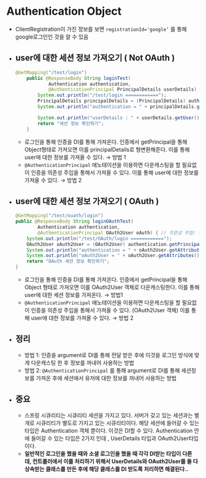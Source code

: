 # Authentication Object

- ClientRegistration이 가진 정보를 보면 `registrationId='google’` 를 통해 google로그인인 것을 알 수 있음
- ## user에 대한 세션 정보 가져오기 ( Not OAuth )

    ```java
    @GetMapping("/test/login")
        public @ResponseBody String loginTest(
                Authentication authentication,
                @AuthenticationPrincipal PrincipalDetails userDetails) { // 의존성 주입! 인증을 넣어준다.
            System.out.println("/test/login ============");
            PrincipalDetails principalDetails = (PrincipalDetails) authentication.getPrincipal();
            System.out.println("authentication = " + principalDetails.getUser());
    
            System.out.println("userDetails : " + userDetails.getUser());
            return "세션 정보 확인하기";
        }
    ```

    - 로그인을 통해 인증을 DI를 통해 가져온다. 인증에서 getPrincipal을 통해 Object형태로 가져오면 이를 principalDetails로 형변환해준다. 이를 통해 user에 대한 정보를 가져올 수 있다. → 방법 1
    - `@AuthenticationPrincipal` 애노테이션을 이용하면 다운캐스팅을 할 필요없이 인증을 의존성 주입을 통해서 가져올 수 있다. 이를 통해 user에 대한 정보를 가져올 수 있다. → 방법 2
- ## user에 대한 세션 정보 가져오기 ( OAuth )

    ```java
    @GetMapping("/test/ouath/login")
    public @ResponseBody String loginOAuthTest(
            Authentication authentication,
            @AuthenticationPrincipal OAuth2User oAuth) { // 의존성 주입! 인증을 넣어준다.
        System.out.println("/test/OAuth/login ============");
        OAuth2User oAuth2User = (OAuth2User) authentication.getPrincipal();
        System.out.println("authentication = " + oAuth2User.getAttributes());
        System.out.println("oAuth2User = " + oAuth2User.getAttributes());
        return "OAuth 세션 정보 확인하기";
    }
    ```

    - 로그인을 통해 인증을 DI를 통해 가져온다. 인증에서 getPrincipal을 통해 Object 형태로 가져오면 이를 OAuth2User 객체로 다운캐스팅한다. 이를 통해 user에 대한 세션 정보를 가져온다. → 방법1
    - `@AuthenticationPrincipal` 애노테이션을 이용하면 다운캐스팅을 할 필요없이 인증을 의존성 주입을 통해서 가져올 수 있다. (OAuth2User 객체) 이를 통해 user에 대한 정보를 가져올 수 있다. → 방법 2
- ## 정리
    - 방법 1: 인증을 argument로 DI를 통해 전달 받은 후에 이것을 로그인 방식에 맞게 다운캐스팅 한 후 정보를 꺼내어 사용하는 방법
    - 방법 2: `@AuthenticationPrincipal` 를 통해 argument로 DI를 통해 세션정보를 가져온 후에 세션에서 유저에 대한 정보를 꺼내어 사용하는 방법
- ## 중요
    - 스프링 시큐리티는 시큐리티 세션을 가지고 있다. 서버가 갖고 있는 세션과는 별개로 시큐리티가 별도로 가지고 있는 시큐리티이다. 해당 세션에 들어갈 수 있는 타입은 Authentication 객체 뿐이다. 이것은 DI할 수 있다. Authentication 안에 들어갈 수 있는 타입은 2가지 인데 , UserDetails 타입과 OAuth2User타입이다.
    - **일반적인 로그인을 했을 때와 소셜 로그인을 했을 때 각각 DI받는 타입이 다른 데, 컨트롤러에서 이를 처리하기 위해서 UserDetails와 OAuth2User를 둘 다 상속받는 클래스를 만든 후에 해당 클래스를 DI 받도록 처리하면 해결된다..**